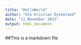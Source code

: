 ```yaml
---
title: "HelloWorld"
author: "Ole Kristian Dyskeland"
date: "11 November 2015"
output: html_document
---
```


##This is a markdown file
